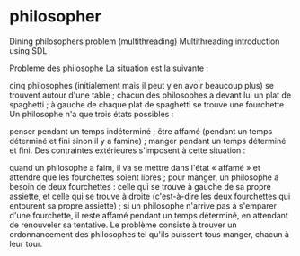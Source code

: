 # philosopher
Dining philosophers problem (multithreading)
Multithreading introduction using SDL


Probleme des philosophe
La situation est la suivante :

cinq philosophes (initialement mais il peut y en avoir beaucoup plus) se trouvent autour d'une table ;
chacun des philosophes a devant lui un plat de spaghetti ;
à gauche de chaque plat de spaghetti se trouve une fourchette.
Un philosophe n'a que trois états possibles :

penser pendant un temps indéterminé ;
être affamé (pendant un temps déterminé et fini sinon il y a famine) ;
manger pendant un temps déterminé et fini.
Des contraintes extérieures s'imposent à cette situation :

quand un philosophe a faim, il va se mettre dans l'état « affamé » et attendre que les fourchettes soient libres ;
pour manger, un philosophe a besoin de deux fourchettes : celle qui se trouve à gauche de sa propre assiette, et celle qui se trouve à droite (c'est-à-dire les deux fourchettes qui entourent sa propre assiette) ;
si un philosophe n'arrive pas à s'emparer d'une fourchette, il reste affamé pendant un temps déterminé, en attendant de renouveler sa tentative.
Le problème consiste à trouver un ordonnancement des philosophes tel qu'ils puissent tous manger, chacun à leur tour.

